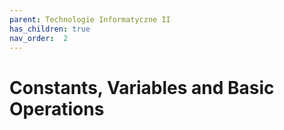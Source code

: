 ```yaml
---
parent: Technologie Informatyczne II
has_children: true
nav_order:  2
---
```


# Constants, Variables and Basic Operations
